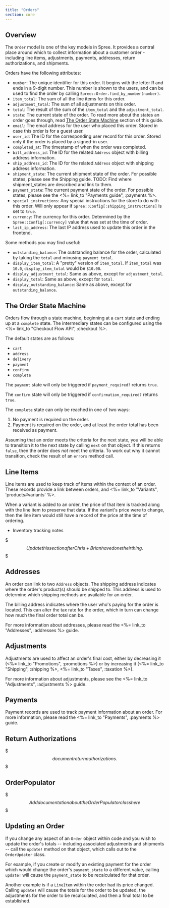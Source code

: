 ```yaml
---
title: "Orders"
section: core
---
```


## Overview

The `Order` model is one of the key models in Spree. It provides a central place around which to collect information about a customer order - including line items, adjustments, payments, addresses, return authorizations, and shipments.

Orders have the following attributes:

* `number`: The unique identifier for this order. It begins with the letter R and ends in a 9-digit number. This number is shown to the users, and can be used to find the order by calling `Spree::Order.find_by_number(number)`.
* `item_total`: The sum of all the line items for this order.
* `adjustment_total`: The sum of all adjustments on this order.
* `total`: The result of the sum of the `item_total` and the `adjustment_total`.
* `state`: The current state of the order. To read more about the states an order goes through, read [The Order State Machine](#state_machine) section of this guide.
* `email`: The email address for the user who placed this order. Stored in case this order is for a guest user.
* `user_id`: The ID for the corresponding user record for this order. Stored only if the order is placed by a signed-in user.
* `completed_at`: The timestamp of when the order was completed.
* `bill_address_id`: The ID for the related `Address` object with billing address information.
* `ship_address_id`: The ID for the related `Address` object with shipping address information.
* `shipment_state`: The current shipment state of the order. For possible states, please see the Shipping guide. TODO: Find where shipment_states are described and link to them.
* `payment_state`: The current payment state of the order. For possible states, please see the <%= link_to "Payments guide", :payments %>.
* `special_instructions`: Any special instructions for the store to do with this order. Will only appear if `Spree::Config[:shipping_instructions]` is set to `true`.
* `currency`: The currency for this order. Determined by the `Spree::Config[:currency]` value that was set at the time of order.
* `last_ip_address`: The last IP address used to update this order in the frontend.

Some methods you may find useful:

* `outstanding_balance`: The outstanding balance for the order, calculated by taking the `total` and minusing `payment_total`.
* `display_item_total`: A "pretty" version of `item_total`. If `item_total` was `10.0`, `display_item_total` would be `$10.00`.
* `display_adjustment_total`: Same as above, except for `adjustment_total`.
* `display_total`: Same as above, except for `total`.
* `display_outstanding_balance`: Same as above, except for `outstanding_balance`.

## <a id="state_machine"></a>The Order State Machine

Orders flow through a state machine, beginning at a `cart` state and ending up at a `complete` state. The intermediary states can be configured using the <%= link_to "Checkout Flow API", :checkout %>.

The default states are as follows:

* `cart`
* `address`
* `delivery`
* `payment`
* `confirm`
* `complete`

The `payment` state will only be triggered if `payment_required?` returns `true`.

The `confirm` state will only be triggered if `confirmation_required?` returns `true`.

The `complete` state can only be reached in one of two ways:

1. No payment is required on the order.
2. Payment is required on the order, and at least the order total has been received as payment.

Assuming that an order meets the criteria for the next state, you will be able to transition it to the next state by calling `next` on that object. If this returns `false`, then the order does *not* meet the criteria. To work out why it cannot transition, check the result of an `errors` method call.

## <a id="line-items"></a>Line Items

Line items are used to keep track of items within the context of an order. These records provide a link between orders, and <%= link_to "Variants", 'products#variants' %>.

When a variant is added to an order, the price of that item is tracked along with the line item to preserve that data. If the variant's price were to change, then the line item would still have a record of the price at the time of ordering.

* Inventory tracking notes

$$$
Update this section after Chris+Brian have done their thing.
$$$

## Addresses

An order can link to two `Address` objects. The shipping address indicates where the order's product(s) should be shipped to. This address is used to determine which shipping methods are available for an order.

The billing address indicates where the user who's paying for the order is located. This can alter the tax rate for the order, which in turn can change how much the final order total can be.

For more information about addresses, please read the <%= link_to "Addresses", :addresses %> guide.

## Adjustments

Adjustments are used to affect an order's final cost, either by decreasing it (<%= link_to "Promotions", :promotions %>) or by increasing it (<%= link_to "Shipping", :shipping %>, <%= link_to "Taxes", :taxation %>).

For more information about adjustments, please see the <%= link_to "Adjustments", :adjustments %> guide.

## Payments

Payment records are used to track payment information about an order. For more information, please read the <%= link_to "Payments", :payments %> guide.

## Return Authorizations

$$$
document return authorizations.
$$$

## OrderPopulator

$$$
Add documentation about the OrderPopulator class here
$$$

## Updating an Order

If you change any aspect of an `Order` object within code and you wish to update the order's totals -- including associated adjustments and shipments -- call the `update!` method on that object, which calls out to the `OrderUpdater` class.

For example, if you create or modify an existing payment for the order which would change the order's `payment_state` to a different value, calling `update!` will cause the `payment_state` to be recalculated for that order.

Another example is if a `LineItem` within the order had its price changed. Calling `update!` will cause the totals for the order to be updated, the adjustments for the order to be recalculated, and then a final total to be established.